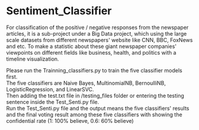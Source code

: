# Sentiment_Classifier
For classification of the positive / negative responses from the newspaper articles, it is a sub-project under a Big Data project, which using the large scale datasets from different newspapers' website like CNN, BBC, FoxNews and etc. To make a statistic about these giant newspaper companies' viewpoints on different fields like business, health, and politics with a timeline visualization.

Please run the Trainning_classifiers.py to train the five classifier models first.  
The five classifiers are Naive Bayes, MultinomialNB, BernoulliNB, LogisticRegression, and LinearSVC.  
Then adding the test.txt file in /testing_files folder or entering the testing sentence inside the Test_Senti.py file.  
Run the Test_Senti.py file and the output means the five classifiers' results and the final voting result among these five classifiers with showing the confidential rate (1: 100% believe, 0.6: 60% believe)  
